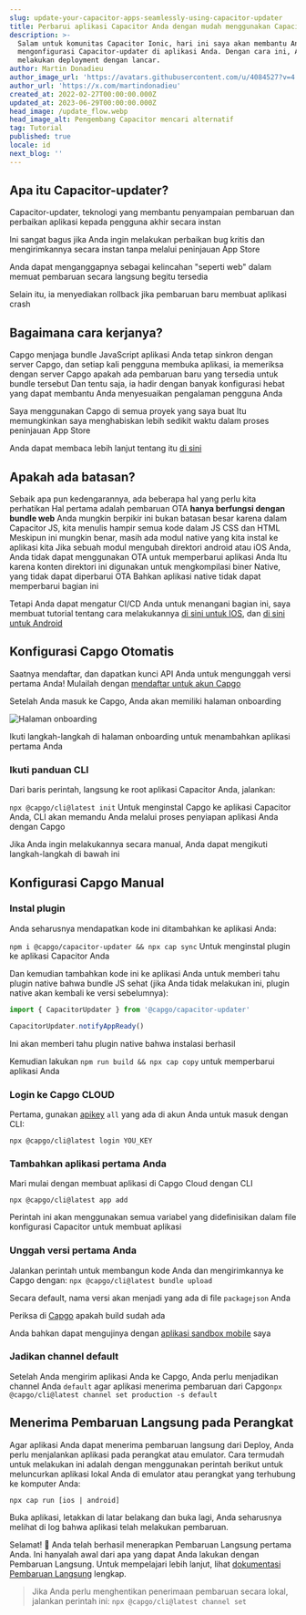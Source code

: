 ```yaml
---
slug: update-your-capacitor-apps-seamlessly-using-capacitor-updater
title: Perbarui aplikasi Capacitor Anda dengan mudah menggunakan Capacitor-updater
description: >-
  Salam untuk komunitas Capacitor Ionic, hari ini saya akan membantu Anda
  mengonfigurasi Capacitor-updater di aplikasi Anda. Dengan cara ini, Anda dapat
  melakukan deployment dengan lancar.
author: Martin Donadieu
author_image_url: 'https://avatars.githubusercontent.com/u/4084527?v=4'
author_url: 'https://x.com/martindonadieu'
created_at: 2022-02-27T00:00:00.000Z
updated_at: 2023-06-29T00:00:00.000Z
head_image: /update_flow.webp
head_image_alt: Pengembang Capacitor mencari alternatif
tag: Tutorial
published: true
locale: id
next_blog: ''
---
```


## Apa itu Capacitor-updater?

Capacitor-updater, teknologi yang membantu penyampaian pembaruan dan perbaikan aplikasi kepada pengguna akhir secara instan

Ini sangat bagus jika Anda ingin melakukan perbaikan bug kritis dan mengirimkannya secara instan tanpa melalui peninjauan App Store

Anda dapat menganggapnya sebagai kelincahan "seperti web" dalam memuat pembaruan secara langsung begitu tersedia

Selain itu, ia menyediakan rollback jika pembaruan baru membuat aplikasi crash

## Bagaimana cara kerjanya?

Capgo menjaga bundle JavaScript aplikasi Anda tetap sinkron dengan server Capgo, dan setiap kali pengguna membuka aplikasi, ia memeriksa dengan server Capgo apakah ada pembaruan baru yang tersedia untuk bundle tersebut Dan tentu saja, ia hadir dengan banyak konfigurasi hebat yang dapat membantu Anda menyesuaikan pengalaman pengguna Anda

Saya menggunakan Capgo di semua proyek yang saya buat Itu memungkinkan saya menghabiskan lebih sedikit waktu dalam proses peninjauan App Store

Anda dapat membaca lebih lanjut tentang itu [di sini](https://capgoapp/)

## Apakah ada batasan?

Sebaik apa pun kedengarannya, ada beberapa hal yang perlu kita perhatikan
Hal pertama adalah pembaruan OTA __hanya berfungsi dengan bundle web__
Anda mungkin berpikir ini bukan batasan besar karena dalam Capacitor JS, kita menulis hampir semua kode dalam JS CSS dan HTML
Meskipun ini mungkin benar, masih ada modul native yang kita instal ke aplikasi kita
Jika sebuah modul mengubah direktori android atau iOS Anda, Anda tidak dapat menggunakan OTA untuk memperbarui aplikasi Anda
Itu karena konten direktori ini digunakan untuk mengkompilasi biner Native, yang tidak dapat diperbarui OTA
Bahkan aplikasi native tidak dapat memperbarui bagian ini

Tetapi Anda dapat mengatur CI/CD Anda untuk menangani bagian ini, saya membuat tutorial tentang cara melakukannya [di sini untuk IOS](https://capgoapp/blog/automatic-capacitor-ios-build-github-action/), dan [di sini untuk Android](https://capgoapp/blog/automatic-capacitor-android-build-github-action/)

## Konfigurasi Capgo Otomatis

Saatnya mendaftar, dan dapatkan kunci API Anda untuk mengunggah versi pertama Anda! Mulailah dengan [mendaftar untuk akun Capgo](/register/)

Setelah Anda masuk ke Capgo, Anda akan memiliki halaman onboarding

![Halaman onboarding](/onboarding_1_newwebp)

Ikuti langkah-langkah di halaman onboarding untuk menambahkan aplikasi pertama Anda

### Ikuti panduan CLI

Dari baris perintah, langsung ke root aplikasi Capacitor Anda, jalankan:

`npx @capgo/cli@latest init`
Untuk menginstal Capgo ke aplikasi Capacitor Anda, CLI akan memandu Anda melalui proses penyiapan aplikasi Anda dengan Capgo

Jika Anda ingin melakukannya secara manual, Anda dapat mengikuti langkah-langkah di bawah ini

## Konfigurasi Capgo Manual

### Instal plugin

Anda seharusnya mendapatkan kode ini ditambahkan ke aplikasi Anda:

`npm i @capgo/capacitor-updater && npx cap sync`
Untuk menginstal plugin ke aplikasi Capacitor Anda

Dan kemudian tambahkan kode ini ke aplikasi Anda untuk memberi tahu plugin native bahwa bundle JS sehat (jika Anda tidak melakukan ini, plugin native akan kembali ke versi sebelumnya):

```js
import { CapacitorUpdater } from '@capgo/capacitor-updater'

CapacitorUpdater.notifyAppReady()
```

Ini akan memberi tahu plugin native bahwa instalasi berhasil

Kemudian lakukan `npm run build && npx cap copy` untuk memperbarui aplikasi Anda

### Login ke Capgo CLOUD

Pertama, gunakan [apikey](https://webcapgoapp/dashboard/apikeys/) `all` yang ada di akun Anda untuk masuk dengan CLI:

`npx @capgo/cli@latest login YOU_KEY`

### Tambahkan aplikasi pertama Anda

Mari mulai dengan membuat aplikasi di Capgo Cloud dengan CLI

`npx @capgo/cli@latest app add`

Perintah ini akan menggunakan semua variabel yang didefinisikan dalam file konfigurasi Capacitor untuk membuat aplikasi

### Unggah versi pertama Anda

Jalankan perintah untuk membangun kode Anda dan mengirimkannya ke Capgo dengan:
`npx @capgo/cli@latest bundle upload`

Secara default, nama versi akan menjadi yang ada di file `packagejson` Anda

Periksa di [Capgo](https://webcapgoapp/) apakah build sudah ada

Anda bahkan dapat mengujinya dengan [aplikasi sandbox mobile](https://capgoapp/app_mobile/) saya

### Jadikan channel default

Setelah Anda mengirim aplikasi Anda ke Capgo, Anda perlu menjadikan channel Anda `default` agar aplikasi menerima pembaruan dari Capgo`npx @capgo/cli@latest channel set production -s default`

## Menerima Pembaruan Langsung pada Perangkat

Agar aplikasi Anda dapat menerima pembaruan langsung dari Deploy, Anda perlu menjalankan aplikasi pada perangkat atau emulator. Cara termudah untuk melakukan ini adalah dengan menggunakan perintah berikut untuk meluncurkan aplikasi lokal Anda di emulator atau perangkat yang terhubung ke komputer Anda:

    npx cap run [ios | android]

Buka aplikasi, letakkan di latar belakang dan buka lagi, Anda seharusnya melihat di log bahwa aplikasi telah melakukan pembaruan.

Selamat! 🎉 Anda telah berhasil menerapkan Pembaruan Langsung pertama Anda. Ini hanyalah awal dari apa yang dapat Anda lakukan dengan Pembaruan Langsung. Untuk mempelajari lebih lanjut, lihat [dokumentasi Pembaruan Langsung](/docs/plugin/cloud-mode/getting-started/) lengkap.

> Jika Anda perlu menghentikan penerimaan pembaruan secara lokal, jalankan perintah ini:
`npx @capgo/cli@latest channel set`